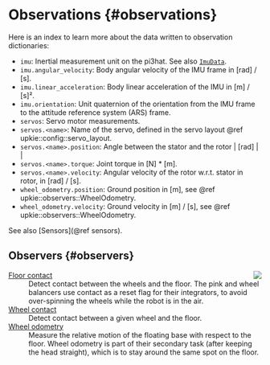 # Observations {#observations}

Here is an index to learn more about the data written to observation dictionaries:

- `imu`: Inertial measurement unit on the pi3hat. See also [`ImuData`](https://upkie.github.io/vulp/structvulp_1_1actuation_1_1ImuData.html).
- `imu.angular_velocity`: Body angular velocity of the IMU frame in [rad] / [s].
- `imu.linear_acceleration`: Body linear acceleration of the IMU in [m] / [s]².
- `imu.orientation`: Unit quaternion of the orientation from the IMU frame to the attitude reference system (ARS) frame.
- `servos`: Servo motor measurements.
- `servos.<name>`: Name of the servo, defined in the servo layout @ref upkie::config::servo_layout.
- `servos.<name>.position`: Angle between the stator and the rotor | [rad] | |
- `servos.<name>.torque`: Joint torque in [N] * [m].
- `servos.<name>.velocity`: Angular velocity of the rotor w.r.t. stator in rotor, in [rad] / [s].
- `wheel_odometry.position`: Ground position in [m], see @ref upkie::observers::WheelOdometry.
- `wheel_odometry.velocity`: Ground velocity in [m] / [s], see @ref upkie::observers::WheelOdometry.

See also [Sensors](@ref sensors).

## Observers {#observers}

<img src="https://upkie.github.io/upkie/observers.png" align="right">

<dl>
  <dt><a href="https://upkie.github.io/upkie/classupkie_1_1observers_1_1FloorContact.html#details">Floor contact</a></dt>
  <dd>Detect contact between the wheels and the floor. The pink and wheel balancers use contact as a reset flag for their integrators, to avoid over-spinning the wheels while the robot is in the air.</dd>

  <dt><a href="https://upkie.github.io/upkie/classupkie_1_1observers_1_1WheelContact.html#details">Wheel contact</a></dt>
  <dd>Detect contact between a given wheel and the floor.</dd>

  <dt><a href="https://upkie.github.io/upkie/classupkie_1_1observers_1_1WheelOdometry.html#details">Wheel odometry</a></dt>
  <dd>Measure the relative motion of the floating base with respect to the floor. Wheel odometry is part of their secondary task (after keeping the head straight), which is to stay around the same spot on the floor.</dd>
</dl>

